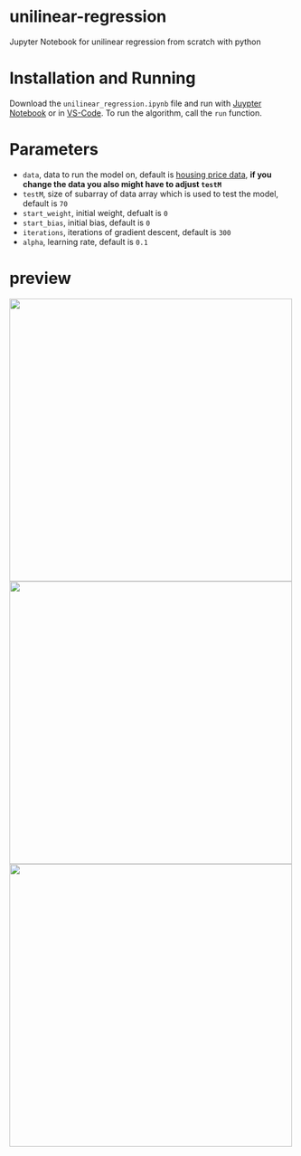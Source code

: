 # unilinear-regression
Jupyter Notebook for unilinear regression from scratch with python

# Installation and Running
Download the `unilinear_regression.ipynb` file and run with [Juypter Notebook](https://jupyter.org) or in [VS-Code](https://code.visualstudio.com/docs/datascience/jupyter-notebooks).
To run the algorithm, call the `run` function.

# Parameters
- `data`, data to run the model on, default is [housing price data](https://www.kaggle.com/datasets/yasserh/housing-prices-dataset), **if you change the data you also might have to adjust `testM`**
- `testM`, size of subarray of data array which is used to test the model, default is `70`
- `start_weight`, initial weight, defualt is `0`
- `start_bias`, initial bias, default is `0`
- `iterations`, iterations of gradient descent, default is `300`
- `alpha`, learning rate, default is `0.1`

# preview
<p float="left">
  <img width="500" src="https://github.com/fabianmontag/unilinear-regression/assets/113472012/ea1ece49-5bdb-421f-a998-d40294d05977" />
  <img width="500" src="https://github.com/fabianmontag/unilinear-regression/assets/113472012/6ddf0b50-9228-49b7-81de-46325e2acb88" />
  <img width="500" src="https://github.com/fabianmontag/unilinear-regression/assets/113472012/5fcdc4cb-64c7-4489-a944-e2abc2aa9b63" />
</p>
